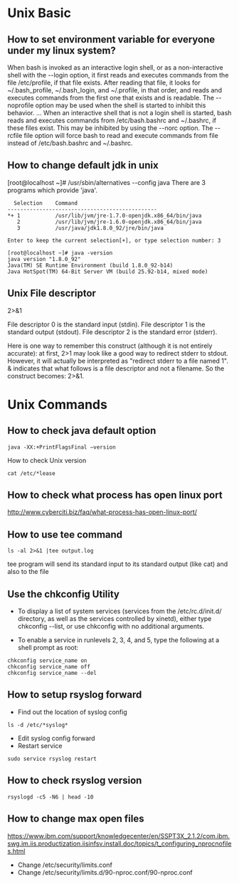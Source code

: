 # Unix Basic
## How to set environment variable for everyone under my linux system?
When bash is invoked as an interactive login shell, or as a non-interactive shell with the --login option, it first reads and executes commands from the file /etc/profile, if that file exists. After reading that file, it looks for ~/.bash_profile, ~/.bash_login, and ~/.profile, in that order, and reads and executes commands from the first one that exists and is readable. The --noprofile option may be used when the shell is started to inhibit this behavior.
...
When an interactive shell that is not a login shell is started, bash reads and executes commands from /etc/bash.bashrc and ~/.bashrc, if these files exist. This may be inhibited by using the --norc option. The --rcfile file option will force bash to read and execute commands from file instead of /etc/bash.bashrc and ~/.bashrc.

## How to change default jdk in unix
[root@localhost ~]# /usr/sbin/alternatives  --config java
There are 3 programs which provide 'java'.

```
  Selection    Command
-----------------------------------------------
*+ 1           /usr/lib/jvm/jre-1.7.0-openjdk.x86_64/bin/java
   2           /usr/lib/jvm/jre-1.6.0-openjdk.x86_64/bin/java
   3           /usr/java/jdk1.8.0_92/jre/bin/java
  
Enter to keep the current selection[+], or type selection number: 3
```

```
[root@localhost ~]# java -version
java version "1.8.0_92"
Java(TM) SE Runtime Environment (build 1.8.0_92-b14)
Java HotSpot(TM) 64-Bit Server VM (build 25.92-b14, mixed mode)
```

## Unix File descriptor
2>&1
 
File descriptor 0 is the standard input (stdin).
File descriptor 1 is the standard output (stdout).
File descriptor 2 is the standard error (stderr).
 
 
Here is one way to remember this construct (although it is not entirely accurate): at first, 2>1 may look like a good way to redirect stderr to stdout. However, it will actually be interpreted as "redirect stderr to a file named 1". & indicates that what follows is a file descriptor and not a filename. So the construct becomes: 2>&1.

# Unix Commands
## How to check java default option
```
java -XX:+PrintFlagsFinal –version
```
How to check Unix version
```
cat /etc/*lease
```

## How to check what process has open linux port
http://www.cyberciti.biz/faq/what-process-has-open-linux-port/

## How to use tee command
```
ls -al 2>&1 |tee output.log
```
tee program will send its standard input to its standard output (like cat) and also to the file

## Use the chkconfig Utility
*	To display a list of system services (services from the /etc/rc.d/init.d/ directory, as well as the services controlled by xinetd), either type chkconfig --list, or use chkconfig with no additional arguments.
  
*	To enable a service in runlevels 2, 3, 4, and 5, type the following at a shell prompt as root:
```
chkconfig service_name on
chkconfig service_name off
chkconfig service_name --del
```

## How to setup rsyslog forward
*	Find out the location of syslog config
```
ls -d /etc/*syslog* 
```

*	Edit syslog config forward
* Restart service
```
sudo service rsyslog restart
```

## How to check rsyslog version
```
rsyslogd -c5 -N6 | head -10
```

## How to change max open files
https://www.ibm.com/support/knowledgecenter/en/SSPT3X_2.1.2/com.ibm.swg.im.iis.productization.iisinfsv.install.doc/topics/t_configuring_nprocnofiles.html
*	Change /etc/security/limits.conf
*	Change /etc/security/limits.d/90-nproc.conf/90-nproc.conf 
